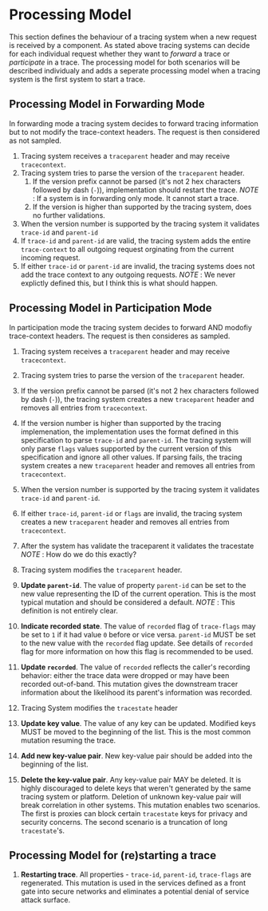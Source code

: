 # Processing Model

This section defines the behaviour of a tracing system when a new request is received by a component. As stated above tracing systems can decide for each individual request whether they want to _forward_ a trace or _participate_ in a trace. The processing model for both scenarios will be described individualy and adds a seperate processing model when a tracing system is the first system to start a trace. 

## Processing Model in Forwarding Mode

In forwarding mode a tracing system decides to forward tracing information but to not modify the trace-context headers. The request is then considered as not sampled. 

1. Tracing system receives a `traceparent` header and may receive `tracecontext`. 
2. Tracing system tries to parse the version of the `traceparent` header.
   1. If the version prefix cannot be parsed (it's not 2 hex characters followed by
   dash (`-`)), implementation should restart the trace.
*NOTE* : If a system is in forwarding only mode. It cannot start a trace. 
   2. If the version is higher than supported by the tracing system, does no further validations. 
3. When the version number is supported by the tracing system it validates `trace-id` and `parent-id`
  1. If `trace-id` and `parent-id` are valid, the tracing system adds the entire `trace-context` to all outgoing request orginating from the current incoming request. 
  2. If either `trace-id` or `parent-id` are invalid, the tracing systems does not add the trace context to any outgoing requests.
*NOTE* : We never explictly defined this, but I think this is what should happen. 

## Processing Model in Participation Mode

In participation mode the tracing system decides to forward AND modofiy trace-context headers. The request is then consideres as sampled.

1. Tracing system receives a `traceparent` header and may receive `tracecontext`. 
2. Tracing system tries to parse the version of the `traceparent` header.
  1. If the version prefix cannot be parsed (it's not 2 hex characters followed by
   dash (`-`)), the tracing system creates a new `traceparent` header and removes all entries from `tracecontext`. 
  2. If the version number is higher than supported by the tracing implemenation, the implementation uses the format defined in this specification to parse `trace-id` and `parent-id`. The tracing system will only parse `flags` values supported by the current version of  this specification and ignore all other values. If parsing fails, the tracing system creates a new `traceparent` header and removes all entries from `tracecontext`. 
3. When the version number is supported by the tracing system it validates `trace-id` and `parent-id`.
  1. If either `trace-id`, `parent-id` or `flags`  are invalid, the tracing system creates a new `traceparent` header and removes all entries from `tracecontext`.
4. After the system has validate the traceparent it validates the tracestate
*NOTE* : How do we do this exactly?

5. Tracing system modifies the `traceparent` header. 
1. **Update `parent-id`**. The value of property `parent-id` can be set to the
   new value representing the ID of the current operation. This is the most
   typical mutation and should be considered a default.
*NOTE* : This definition is not entirely clear.   
2. **Indicate recorded state**. The value of `recorded` flag of `trace-flags`
   may be set to `1` if it had value `0` before or vice versa. `parent-id` MUST
   be set to the new value with the `recorded` flag update. See details of
   `recorded` flag for more information on how this flag is recommended to be
   used.
3. **Update `recorded`**. The value of `recorded` reflects the caller's
   recording behavior: either the trace data were dropped or may have been
   recorded out-of-band. This mutation gives the downstream tracer information
   about the likelihood its parent's information was recorded.
6. Tracing System modifies the `tracestate` header
  1. **Update key value**. The value of any key can be updated. Modified keys MUST
   be moved to the beginning of the list. This is the most common mutation
   resuming the trace.
  2. **Add new key-value pair**. New key-value pair should be added into the
   beginning of the list.
  3. **Delete the key-value pair**. Any key-value pair MAY be deleted. It is
   highly discouraged to delete keys that weren't generated by the same tracing
   system or platform. Deletion of unknown key-value pair will break correlation
   in other systems. This mutation enables two scenarios. The first is proxies
   can block certain `tracestate` keys for privacy and security concerns. The
   second scenario is a truncation of long `tracestate`'s.

## Processing Model for (re)starting a trace

1. **Restarting trace**. All properties - `trace-id`, `parent-id`, `trace-flags`
   are regenerated. This mutation is used in the services defined as a front
   gate into secure networks and eliminates a potential denial of service attack
   surface.